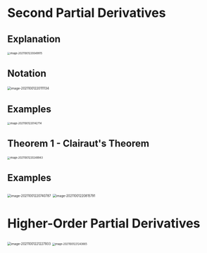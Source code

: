 # Second Partial Derivatives

## Explanation

<img src="D:\dev\AllNote\.mdnote\assets\image-20211001220049915.png" alt="image-20211001220049915" style="zoom:40%;" />

## Notation

<img src="D:\dev\AllNote\.mdnote\assets\image-20211001220111134.png" alt="image-20211001220111134" style="zoom:50%;" />

## Examples

<img src="D:\dev\AllNote\.mdnote\assets\image-20211001220142714.png" alt="image-20211001220142714" style="zoom:40%;" />

## Theorem 1 - **Clairaut's Theorem**

<img src="D:\dev\AllNote\.mdnote\assets\image-20211001220248943.png" alt="image-20211001220248943" style="zoom:40%;" />

## Examples

<img src="D:\dev\AllNote\.mdnote\assets\image-20211001220740787.png" alt="image-20211001220740787" style="zoom:50%;" />

<img src="D:\dev\AllNote\.mdnote\assets\image-20211001220815791.png" alt="image-20211001220815791" style="zoom:50%;" />

# Higher-Order Partial Derivatives

<img src="D:\dev\AllNote\.mdnote\assets\image-20211001221227933.png" alt="image-20211001221227933" style="zoom:50%;" />

<img src="D:\dev\AllNote\.mdnote\assets\image-20211001221243665.png" alt="image-20211001221243665" style="zoom:40%;" />